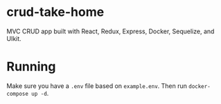 # crud-take-home

MVC CRUD app built with React, Redux, Express, Docker, Sequelize, and UIkit.

# Running

Make sure you have a `.env` file based on `example.env`. Then run `docker-compose up -d`.